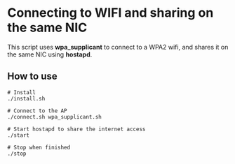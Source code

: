 # Connecting to WIFI and sharing on the same NIC

This script uses **wpa_supplicant** to connect to a WPA2 wifi, and shares it on 
the same NIC using **hostapd**.

## How to use

```
# Install 
./install.sh

# Connect to the AP
./connect.sh wpa_supplicant.sh

# Start hostapd to share the internet access
./start

# Stop when finished
./stop
```
